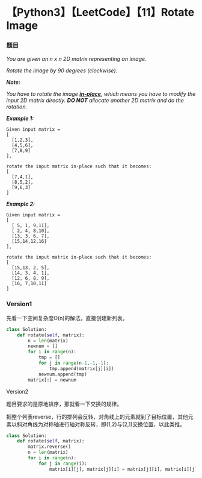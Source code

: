 # 【Python3】【LeetCode】【11】Rotate Image

 

### 题目

*You are given an n x n 2D matrix representing an image.*

*Rotate the image by 90 degrees (clockwise).*

***Note:***

*You have to rotate the image [**in-place**](https://en.wikipedia.org/wiki/In-place_algorithm), which means you have to modify the input 2D matrix directly. **DO NOT** allocate another 2D matrix and do the rotation.*

***Example 1:***

```
Given input matrix = 
[
  [1,2,3],
  [4,5,6],
  [7,8,9]
],

rotate the input matrix in-place such that it becomes:
[
  [7,4,1],
  [8,5,2],
  [9,6,3]
]
```

***Example 2:***

```
Given input matrix =
[
  [ 5, 1, 9,11],
  [ 2, 4, 8,10],
  [13, 3, 6, 7],
  [15,14,12,16]
], 

rotate the input matrix in-place such that it becomes:
[
  [15,13, 2, 5],
  [14, 3, 4, 1],
  [12, 6, 8, 9],
  [16, 7,10,11]
]
```

### Version1

先看一下空间复杂度O(n)的解法，直接创建新列表。

```python
class Solution:
    def rotate(self, matrix):
        n = len(matrix)
        newnum = []
        for i in range(n):
            tmp = []
            for j in range(n-1,-1,-1):
                tmp.append(matrix[j][i])
            newnum.append(tmp)
        matrix[:] = newnum
```

Version2

题目要求的是原地排序，那就看一下交换的规律。

把整个列表reverse，行的排列会反转，对角线上的元素就到了目标位置，其他元素以斜对角线为对称轴进行轴对称反转，即(1,2)与(2,1)交换位置，以此类推。

```python
class Solution:
    def rotate(self, matrix):
        matrix.reverse()
        n = len(matrix)
        for i in range(n):
            for j in range(i):
                matrix[i][j], matrix[j][i] = matrix[j][i], matrix[i][j]
```


